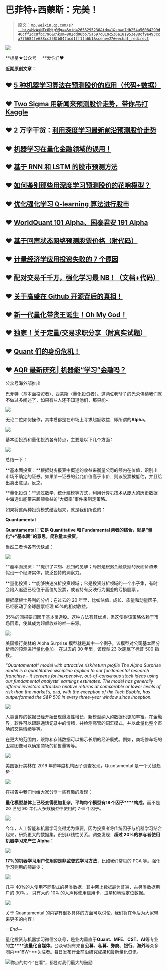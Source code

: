 # 巴菲特+西蒙斯：完美！

> 原文：[`mp.weixin.qq.com/s?__biz=MzAxNTc0Mjg0Mg==&mid=2653295230&idx=1&sn=e7db254a56084299d40cff2dc8fbc796&chksm=802dd06bb75a597d019c536a181953e88cf9e493cca776684fe688cc3582b842acd1ff1fa6b1&scene=27#wechat_redirect`](http://mp.weixin.qq.com/s?__biz=MzAxNTc0Mjg0Mg==&mid=2653295230&idx=1&sn=e7db254a56084299d40cff2dc8fbc796&chksm=802dd06bb75a597d019c536a181953e88cf9e493cca776684fe688cc3582b842acd1ff1fa6b1&scene=27#wechat_redirect)

![](img/34178214a765d0578fea405af887f201.png)

**标星★公众号     **爱你们♥

**近期原创文章：**

## ♥ [5 种机器学习算法在预测股价的应用（代码+数据）](https://mp.weixin.qq.com/s?__biz=MzAxNTc0Mjg0Mg==&mid=2653290588&idx=1&sn=1d0409ad212ea8627e5d5cedf61953ac&chksm=802dc249b75a4b5fa245433320a4cc9da1a2cceb22df6fb1a28e5b94ff038319ae4e7ec6941f&token=1298662931&lang=zh_CN&scene=21#wechat_redirect)

## ♥ [Two Sigma 用新闻来预测股价走势，带你吊打 Kaggle](https://mp.weixin.qq.com/s?__biz=MzAxNTc0Mjg0Mg==&mid=2653290456&idx=1&sn=b8d2d8febc599742e43ea48e3c249323&chksm=802e3dcdb759b4db9279c689202101b6b154fb118a1c1be12b52e522e1a1d7944858dbd6637e&token=1330520237&lang=zh_CN&scene=21#wechat_redirect)

## ♥ 2 万字干货：[利用深度学习最新前沿预测股价走势](https://mp.weixin.qq.com/s?__biz=MzAxNTc0Mjg0Mg==&mid=2653290080&idx=1&sn=06c50cefe78a7b24c64c4fdb9739c7f3&chksm=802e3c75b759b563c01495d16a638a56ac7305fc324ee4917fd76c648f670b7f7276826bdaa8&token=770078636&lang=zh_CN&scene=21#wechat_redirect)

## ♥ [机器学习在量化金融领域的误用！](http://mp.weixin.qq.com/s?__biz=MzAxNTc0Mjg0Mg==&mid=2653292984&idx=1&sn=3e7efe9fe9452c4a5492d2175b4159ef&chksm=802dcbadb75a42bbdce895c49070c3f552dc8c983afce5eeac5d7c25974b7753e670a0162c89&scene=21#wechat_redirect)

## ♥ [基于 RNN 和 LSTM 的股市预测方法](https://mp.weixin.qq.com/s?__biz=MzAxNTc0Mjg0Mg==&mid=2653290481&idx=1&sn=f7360ea8554cc4f86fcc71315176b093&chksm=802e3de4b759b4f2235a0aeabb6e76b3e101ff09b9a2aa6fa67e6e824fc4274f68f4ae51af95&token=1865137106&lang=zh_CN&scene=21#wechat_redirect)

## ♥ [如何鉴别那些用深度学习预测股价的花哨模型？](https://mp.weixin.qq.com/s?__biz=MzAxNTc0Mjg0Mg==&mid=2653290132&idx=1&sn=cbf1e2a4526e6e9305a6110c17063f46&chksm=802e3c81b759b597d3dd94b8008e150c90087567904a29c0c4b58d7be220a9ece2008956d5db&token=1266110554&lang=zh_CN&scene=21#wechat_redirect)

## ♥ [优化强化学习 Q-learning 算法进行股市](https://mp.weixin.qq.com/s?__biz=MzAxNTc0Mjg0Mg==&mid=2653290286&idx=1&sn=882d39a18018733b93c8c8eac385b515&chksm=802e3d3bb759b42d1fc849f96bf02ae87edf2eab01b0beecd9340112c7fb06b95cb2246d2429&token=1330520237&lang=zh_CN&scene=21#wechat_redirect)

## ♥ [WorldQuant 101 Alpha、国泰君安 191 Alpha](https://mp.weixin.qq.com/s?__biz=MzAxNTc0Mjg0Mg==&mid=2653290927&idx=1&sn=ecca60811da74967f33a00329a1fe66a&chksm=802dc3bab75a4aac2bb4ccff7010063cc08ef51d0bf3d2f71621cdd6adece11f28133a242a15&token=48775331&lang=zh_CN&scene=21#wechat_redirect)

## ♥ [基于回声状态网络预测股票价格（附代码）](https://mp.weixin.qq.com/s?__biz=MzAxNTc0Mjg0Mg==&mid=2653291171&idx=1&sn=485a35e564b45046ff5a07c42bba1743&chksm=802dc0b6b75a49a07e5b91c512c8575104f777b39d0e1d71cf11881502209dc399fd6f641fb1&token=48775331&lang=zh_CN&scene=21#wechat_redirect)

## ♥ [计量经济学应用投资失败的 7 个原因](https://mp.weixin.qq.com/s?__biz=MzAxNTc0Mjg0Mg==&mid=2653292186&idx=1&sn=87501434ae16f29afffec19a6884ee8d&chksm=802dc48fb75a4d99e0172bf484cdbf6aee86e36a95037847fd9f070cbe7144b4617c2d1b0644&token=48775331&lang=zh_CN&scene=21#wechat_redirect)

## ♥ [配对交易千千万，强化学习最 NB！（文档+代码）](http://mp.weixin.qq.com/s?__biz=MzAxNTc0Mjg0Mg==&mid=2653292915&idx=1&sn=13f4ddebcd209b082697a75544852608&chksm=802dcb66b75a4270ceb19fac90eb2a70dc05f5b6daa295a7d31401aaa8697bbb53f5ff7c05af&scene=21#wechat_redirect)

## ♥ [关于高盛在 Github 开源背后的真相！](https://mp.weixin.qq.com/s?__biz=MzAxNTc0Mjg0Mg==&mid=2653291594&idx=1&sn=7703403c5c537061994396e7e49e7ce5&chksm=802dc65fb75a4f49019cec951ac25d30ec7783738e9640ec108be95335597361c427258f5d5f&token=48775331&lang=zh_CN&scene=21#wechat_redirect)

## ♥ [新一代量化带货王诞生！Oh My God！](https://mp.weixin.qq.com/s?__biz=MzAxNTc0Mjg0Mg==&mid=2653291789&idx=1&sn=e31778d1b9372bc7aa6e57b82a69ec6e&chksm=802dc718b75a4e0ea4c022e70ea53f51c48d102ebf7e54993261619c36f24f3f9a5b63437e9e&token=48775331&lang=zh_CN&scene=21#wechat_redirect)

## ♥ [独家！关于定量/交易求职分享（附真实试题）](https://mp.weixin.qq.com/s?__biz=MzAxNTc0Mjg0Mg==&mid=2653291844&idx=1&sn=3fd8b57d32a0ebd43b17fa68ae954471&chksm=802dc751b75a4e4755fcbb0aa228355cebbbb6d34b292aa25b4f3fbd51013fcf7b17b91ddb71&token=48775331&lang=zh_CN&scene=21#wechat_redirect)

## ♥ [Quant 们的身份危机！](https://mp.weixin.qq.com/s?__biz=MzAxNTc0Mjg0Mg==&mid=2653291856&idx=1&sn=729b657ede2cb50c96e92193ab16102d&chksm=802dc745b75a4e53c5018cc1385214233ec4657a3479cd7193c95aaf65642f5f45fa0e465694&token=48775331&lang=zh_CN&scene=21#wechat_redirect)

## ♥ [AQR 最新研究 | 机器能“学习”金融吗？](http://mp.weixin.qq.com/s?__biz=MzAxNTc0Mjg0Mg==&mid=2653292710&idx=1&sn=e5e852de00159a96d5dcc92f349f5b58&chksm=802dcab3b75a43a5492bc98874684081eb5c5666aff32a36a0cdc144d74de0200cc0d997894f&scene=21#wechat_redirect)

  公众号海外部推出

巴菲特（基本面投资者）、西蒙斯（量化投资者）。这两位老爷子的光荣伟绩我们就不做过多阐述了，如果有些人还不知道他们，那只能~

![](img/99a6587d0f4dd96777a8b2b129d9da4b.png)

无论二位如何操作，其本质都是在市场上寻求超额收益，即所谓的**Alpha**。

![](img/5c9895e38ea3fd4b409cc2a65518f481.png)

基本面投资和量化投资各有特点，主要是以下几个方面：

![](img/a410490cde29293c899b49915cca1e07.png)

总结一下：

**基本面投资：**根据财务报表中概述的收益来衡量公司的额内在价值，识别出市场不确定的证券。如果某一证券的公允价值高于市价，则该股票被低估，并且给出卖出意见。反之。

**量化投资：**通过数学、统计建模等方式，利用计算机技术从庞大的历史数据中海选出能带来超额收益的“大概率”事件来制定策略。

如果将这两种投资模式结合起来，就是我们所说的：

**Quantamental**

**Quantamental：**它是 Quantitative 和 Fundamental 两者的结合，就是“量化”+“基本面”的意思，简称**量本投资**。

当然二者也各有优缺点：

![](img/d0476e2975533897b60d6c61a58e9764.png)

**基本面投资：**提供了深刻、独到的见解；局限是根据金融数据的表面价值来假设一个经济实体，缺乏独特的洞察力。

**量化投资：**能够快速分析投资领域；它是投资分析领域的一个小子集，有时会陷入追逐已经位于高位的股票，或者持有反映行为偏差的亏损股票 。

根据摩根士丹利的分析：在过去的 20 年里，比如估值、成长、质量和动量因子，已经驱动了全球股票经理 65%的相对收益。

35%的回报要归因于基本面选股。这种方法有其优点，但这使得该策略依赖于市场因素，使其成为超额收益的唯一来源。

![](img/727711cc179d2ee9c13c7fee3cbabc70.png)

美国银行美林的 Alpha Surprise 模型就是其中一个例子，该模型对公司基本面分析师的预测进行量化叠加。 在过去的 30 年里，该模型 23 次跑赢了标普 500 指数。

*“Quantamental” model with attractive risk/return profile The Alpha Surprise model is a quantitative discipline applied to our fundamental research franchise – it screens for inexpensive, out-of-consensus stock ideas using our fundamental analysts’ earnings estimates. The model has generally offered investors attractive relative returns at comparable or lower levels of risk than the market’s, and, with the exception of the Tech Bubble, has outperformed the S&P 500 in every three-year window since inception.*

![](img/82b03674310f2a9fb5e2c7c360b9e813.png)

人类世界的数据已经开始出现爆发性增长，新模型纳入的数据也更加丰富。在金融界，软件可以跟踪通话记录中的情绪，并检测高管的词汇模式，并以此量化整个市场的交易情绪等等。

在更大的范围内，跟踪和存储数据可以揭示长期的经济模式。例如，商场停车场的卫星图像可以确定商场的销售量等等。

![](img/e0c170567ad870f2c130958926390719.png)

美国银行美林在 2019 年的年度机构因子调查发现，Quantamental 是一个关键趋势：

![](img/9dd97f796999628fa365cd84fe4051b6.png)

在报告中我们也给大家分享一些有趣的发现：

**量化模型总体上已经变得更加复杂，平均每个模型有****18 个因****子****构成**，而不是 20 世纪 90 年代大多数模型中使用的 7-8 个因子。

![](img/1d043c664f2e84b6738dfd356782b789.png)

今年，人工智能和机器学习变得尤为重要，因为投资者将传统因子与机器学习结合起来，研究更大的数据集，识别非线性关系。调查发现，**超过 20%的参与者使用机器学习来产生 Alpha：**

![](img/89c7f2b1bdf716749f159a9cbac568b3.png)

**17%****的机器学习用户使用的是****非监督式学习方法**，比如我们常见的 PCA 等。强化学习则用的额最少：

![](img/0c4a0b33fe0e459cd1c9da4b88286c50.png)

几乎 40%的人使用不同形式的另类数据，其中网上数据最为普遍，占另类数据用户的 30% 。 只有大约 10% 的人声称使用信用卡、卫星和地理定位数据。

![](img/32d0dc29666603f671a99f797e9fcc31.png)

关于 Quantamental 的内容有很多具体的方面可以讨论。我们将在今后为大家带来更多的内容！

*—End—*

量化投资与机器学习微信公众号，是业内垂直于**Quant**、**MFE**、**CST、AI**等专业的**主****流量化自媒体**。公众号拥有来自**公募、私募、券商、银行、海外**等众多圈内**18W+**关注者。每日发布行业前沿研究成果和最新量化资讯。

![](img/6cba9abe9f2c434df7bd9c0d0d6e1156.png)你点的每个“在看”，都是对我们最大的鼓励